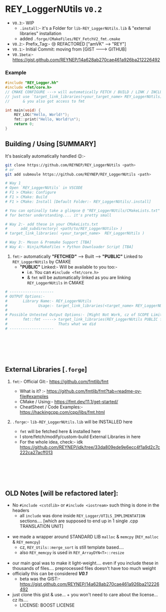 # REY_LoggerNUtils `V0.2`
- `V0.3`:- WIP
    - `.install`:- it's a Folder for `lib-REY_LoggerNUtils.lib` & "external libraries" installation
    - added `.forge/CMakeFiles/REY_FetchV2_fmt.cmake`
- `V0.2`:- Prefix_Tag:- 😢 REFACTORED ["amVK" --> "REY"]
- `V0.1`:- Initial Commit: moving from [GIST ---> GITHUB]
- `V0.1beta`:- https://gist.github.com/REYNEP/14a628ab270cae461a926ba212226492


### Example
```cpp
#include "REY_Logger.hh"
#include <fmt/core.h>
// CMAKE CONFIGURE ---> will automatically FETCH / BUILD / LINK / INCLUDE_PATH of fmt
// just use `target_link_libraries(<your_target_name> REY_LoggerNUtils)` in CMAKE 
//      & you also got access to fmt

int main(void) {
    REY_LOG("Hello, World!");
    fmt::print("Hello, World!\n");
    return 0;
}
```


## Building / Using [SUMMARY]
It's basically automatically handled 😉:-
```sh
git clone https://github.com/REYNEP/REY_LoggerNUtils <path>
# or 
git add submoule https://github.com/REYNEP/REY_LoggerNUtils <path>

# Way 1
# Open `REY_LoggerNUtils` in VSCODE
# F1 > CMake: Configure
# F1 > CMake: Build
# F1 > CMake: Install [Default Folder:- REY_LoggerNUtils/.install]

# You can optinally take a glimpse @ "REY_LoggerNUtils/CMakeLists.txt" 😜 
# for better understanding.... it's pretty small

# Way 2:- add these in your CMakeLists.txt
#      add_subdirectory( <path/to/REY_LoggerNUtils> )
# target_link_libraries( <your_target_name>  REY_LoggerNUtils )

# Way 3:- Meson & Premake Support [TBA]
# Way 4:- Ninja/MakeFiles + Python Downloader Script [TBA]
```

1. `fmt`:- automatically **"FETCHED"** --> Built --> **"PUBLIC"** Linked to `REY_LoggerNUtils` by CMAKE
    - **"PUBLIC"** Linked:- Will be available to you too:- 
        - i.e. You can `#include <fmt/core.h>`
        - & `fmt` will be automatically linked as you are linking `REY_LoggerNUtils` in CMAKE

```py
# --------------------
# OUTPUT Options:- 
#       Library Name:- REY_LoggerNUtils
#              Usage:- target_link_libraries(<target_name> REY_LoggerNUtils)
#
# Possible Untested Output Options:- [Might Not Work, cz of SCOPE Limitations]
#       fmt::fmt -----> target_link_libraries(REY_LoggerNUtils PUBLIC fmt::fmt)
#                       Thats what we did
# --------------------
```


</br>
</br>
</br>
</br>

## External Libraries [`.forge`]
1. `fmt`:- Official Git:- https://github.com/fmtlib/fmt
    - What is it?  :- https://github.com/fmtlib/fmt?tab=readme-ov-file#examples
    - CMake / Using:- https://fmt.dev/11.1/get-started/
    - CheatSheet / Code Examples:- https://hackingcpp.com/cpp/libs/fmt.html

2. `.forge`:- `lib-REY_LoggerNUtils.lib` will be INSTALLED here
    - `fmt` will be fetched here & installed here
    - I store/fetch/modify/custom-build External Libraries in here
    - For the whole idea, check:- idk https://github.com/REYNEP/idk/tree/33da809ede9e6ecc4f1a9d2c7c222ca27acff013


</br>
</br>
</br>
</br>

## OLD Notes [will be refactored later]:
- No `#include <cstdlib>` or `#include <iostream>`  such thing is done in the headers
    - all `include` was done inside `REY_Logger/UTILS_IMPLIMENTATION` sections.... [which are supposed to end up in 1 single .cpp TRANSLATION UNIT]
    </br>
- we made a wrapper around STANDARD LIB `malloc` & `memcpy` (`REY_malloc` & `REY_memcpy`)
    - cz, `REY_Utils::merge_sort` is still template based....
    - also `REY_memcpy` is used in `REY_ArrayDYN<T>::resize` 
    </br>
- our main goal was to make it light-weight.... even if you include these in thousands of files.... preprocessed files doesn't have too much weight
- officially this can be considered ***V0.1***
    - beta was the GIST:- https://gist.github.com/REYNEP/14a628ab270cae461a926ba212226492
- just clone this gist & use... + you won't need to care about the license... cz its....
    - LICENSE: BOOST LICENSE


</br>
</br>
</br>
</br>
</br>